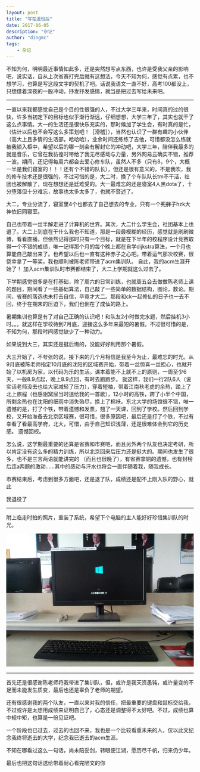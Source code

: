 ```yaml
---
layout: post
title: "写在退役后"
date: 2017-06-05 
description: "杂记"
author: "dingmc"
tags:
    - 杂记
---
```


不知为何，明明最近事情如此多，还是突然想写点东西，也许是受我父亲的影响吧，说实话，自从上次省赛打完后就有这想法，今天不知为何，感觉有点累，也不想学习，也算是写这段文字的契机了吧。话说我语文一直不好，高考100都没上，只想借着深夜的一股冲动，抒发抒发感情，就当是把过去写给未来吧。

------

一直以来我都感觉自己是个目的性很强的人，不过大学三年来，时间真的过的很快，许多当初定下的目标也似乎渐行渐远，仔细想想，大学三年了，其实也就干了这么点事情。大一的生活还是很快乐充实的，那时候加了学生会，有时真的是忙，（估计以后也不会写这么多策划吧！［滑稽］），当然也认识了一群有趣的小伙伴（高大上且多情的生活部，哈哈哈），业余时间还练练了吉他，可惜都没怎么练就被我锁入柜中，希望以后的哪一刻会有解封它的冲动吧，大学三年，陪伴我最多的就是音乐，它曾在我彷徨时带给了我无尽感动与力量，另外网易云确实不错，推荐一波。期间，还记得每周六都会去爱心修车队，虽然人不多（只有8，9个，大概一半是我们寝室的！！！还有个不错的队长），但还是很有意义的，不是我吹，我的修车技术还是很强的，不过可惜的是，大二时，换了个车队队长tm不干活，社团也被解散了，现在想想还是廷难受的。大一最难忘的还是寝室4人黑dota了，十分堕落但十分难忘，故事也太多太多了，也就不赘述了。

大二，专业分流了，寝室里4个也都去了自己想去的专业，只有一个~~死胖子~~hzk大神依旧同寝室。

自己也带着一丝半解走进了计算机的世界。其次，大二什么学生会，社团基本上也退了。大二上到底在干什么我也不知道，那是一段最模糊的经历，感觉就是刷刷微博，看看直播，但依然记得那时只有一个目标，就是在下半年的校程序设计竞赛取得一个不错的成绩，唯一记得那个月的每个晚上都在自学dijkstra算法，一个月也算能自己敲出来了。也希望以后也一直有这种赤子之心吧。带着运气那次校赛，很侥幸拿了一等奖，我也顺利被陈老师带进了acm集训队。 自此，我的acm生涯开始了！ 加入acm集训队时市赛都结束了，大二上学期就这么过去了。         

下学期感觉很多是在打基础，除了周六的日常训练，也就周五会去做做陈老师上课的题目，期间看了一些基础算法，自己敲了一些简单的数据结构，图论，数论。期间，省赛的落选也未打击自信，毕竟才大二。那段和ck一起修仙的日子也一去不回，终于在期末的压迫下，我们也倒在了成仙的路上。         

暑期集训也算是有了对自己正确的认识吧！和队友2小时做完水题，然后挂机3小时。。。就这样在学校待到7月底，迎接这么多年来最短的暑假。不过很可惜的是，不知为何，那段时间感觉缺少了一种动力。 

如果说到大三，其实还是挺后悔的，没能好好利用那个暑假。

大三开始了，不夸张的说，接下来的几个月相信是我至今为止，最难忘的时光。从9月底被陈老师指定10月底的沈阳的区域赛开始，带着一丝惊喜一丝担心，也就开始了以机房为家，以代码为乐的生活。课本着能不上就不上的原则，一周至少6天，一般8.9点起，晚上8.9点回，有时去跑跑步。 就这样，我们一行2队6人（说实话老师没去也给大家减轻了压力），穿着短袖，带着江南秋老虎的余热，踏上了北上旅程（也感谢窝尿当时送给我的一首歌），12小时的高铁，跨了小半个中国，所剩余热也在沈阳的细雨中消失殆尽，换上了棉袄。东北大学的场馆很不错，唯一遗憾的是，打了个铁，带着遗憾和发票，翘了一天课，回到了学校。然后回到学校，又开始准备去北京区域赛，很可惜，很多原因吧，最后还是打了个铁，不过有幸看了看最高学府，北大，可惜，由于自己知识浅薄，还是很难体会到它的历史感。 遗憾回校。

怎么说，这学期最重要的还算是省赛和市赛吧，而且另外两个队友也决定考研，所以肯定没有这么多的精力训练，所以北京回来后压力还是挺大的。期间也发生了很多，也不是三言两语就能讲完的 （而且也很晚了），有省赛拿铜的遗憾，也有封榜后连a两题的激动……其中的感动与汗水也将会一直伴随着我，随我成长。

市赛结束后，考虑到很多方面吧，还是退了队，成绩还是配不上刚入队的野心，就此 

我退役了 

------

附上临走时拍的照片，重装了系统，希望下个电脑的主人能好好珍惜集训队的时光。

![](/img/in-post/after-retire/pic1.jpg)

------

首先还是很感谢陈老师将我带进了集训队，但，或许是我天资愚钝，或许量变的不足而未能发生质变，最后也还是辜负了老师的期望。 

还有很感谢我的两个队友，一直以来对我的信任，把最重要的键盘和鼠标交给我，不过或许是太想用成绩来证明自己了，心态还是调整得不太好吧。不过，成绩也算中规中矩，也算是一份见证吧。

一个阶段也已过去，过去的也回不来，我也是一个比较看重未来的人，仅以此文纪念我终将逝去的大学，纪念我已逝去的acm生涯。 

不知在哪看过这么一句话，尚未陪妥剑，转眼便江湖，愿历尽千帆，归来仍少年。 

最后也把这句话送给带着耐心看完陋文的你​​​​

